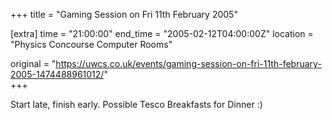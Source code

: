 +++
title = "Gaming Session on Fri 11th February 2005"

[extra]
time = "21:00:00"
end_time = "2005-02-12T04:00:00Z"
location = "Physics Concourse Computer Rooms"

original = "https://uwcs.co.uk/events/gaming-session-on-fri-11th-february-2005-1474488961012/"    
+++

Start late, finish early. Possible Tesco Breakfasts for Dinner :)

